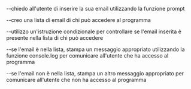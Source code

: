--chiedo all'utente di inserire la sua email utilizzando la funzione prompt

--creo una lista di email di chi può accedere al programma

--utilizzo un'istruzione condizionale per controllare se l'email inserita è presente nella lista di chi può accedere

--se l'email è nella lista, stampa un messaggio appropriato utilizzando la funzione console.log per comunicare all'utente che ha accesso al programma

--se l'email non è nella lista, stampa un altro messaggio appropriato per comunicare all'utente che non ha accesso al programma
